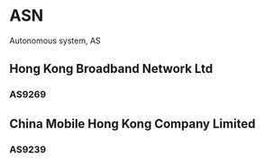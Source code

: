 # ASN
Autonomous system, AS
## Hong Kong Broadband Network Ltd
### AS9269
## China Mobile Hong Kong Company Limited
### AS9239
